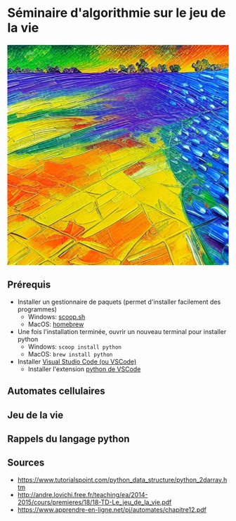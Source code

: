 # Séminaire d'algorithmie sur le jeu de la vie

![logo](img/logo.jpg)

## Prérequis

- Installer un gestionnaire de paquets (permet d'installer facilement des programmes)
    - Windows: [scoop.sh](https://scoop.sh/)
    - MacOS: [homebrew](https://brew.sh/)
- Une fois l'installation terminée, ouvrir un nouveau terminal pour installer python
    - Windows: `scoop install python`
    - MacOS: `brew install python`
- Installer [Visual Studio Code (ou VSCode)](https://code.visualstudio.com/)
    - Installer l'extension [python de VSCode](https://marketplace.visualstudio.com/items?itemName=ms-python.python) 

## Automates cellulaires

## Jeu de la vie

## Rappels du langage python

## Sources

- https://www.tutorialspoint.com/python_data_structure/python_2darray.htm
- http://andre.lovichi.free.fr/teaching/ea/2014-2015/cours/premieres/18/18-TD-Le_jeu_de_la_vie.pdf
- https://www.apprendre-en-ligne.net/pj/automates/chapitre12.pdf
